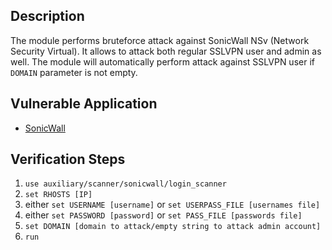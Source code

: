 ## Description

The module performs bruteforce attack against SonicWall NSv (Network Security Virtual).
It allows to attack both regular SSLVPN user and admin as well. The module will automatically perform attack against SSLVPN user if `DOMAIN` parameter is not empty.

## Vulnerable Application

- [SonicWall](https://www.sonicwall.com/resources/trials-landing/sonicwall-nsv-next-gen-virtual-firewall-trial)

## Verification Steps

1. `use auxiliary/scanner/sonicwall/login_scanner`
2. `set RHOSTS [IP]`
3. either `set USERNAME [username]` or `set USERPASS_FILE [usernames file]`
4. either `set PASSWORD [password]` or `set PASS_FILE [passwords file]`
5. `set DOMAIN [domain to attack/empty string to attack admin account]`
6. `run`


